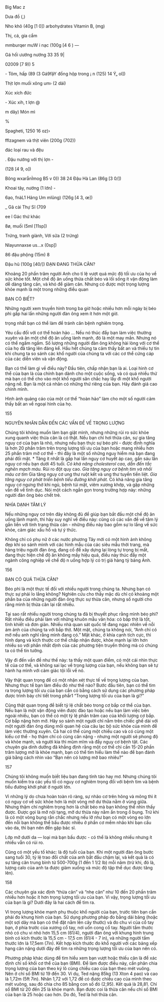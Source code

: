 Big Mac z

Dưa đồ (,)

Nho khô (40g \[1 0\]) arbohydrates Vitamin B, (mg)

Thị, cá, gia cẩm

mmburqer mưW i nạc (100g \[4 6 ) —

Gá hối ưướng nướng 33 35 9\|

02009 \[7 9)) 5

\- Tôm, hấp (89 (3 Gá9fậY đồng hộp trong ¡ n (125) 14 Ý„ oI\])

Thịt lợn muối xông um› (2 dải)

Xúc xích đức

\- Xúc xih, t lợn @

m dây) Món mì

%

Spagheti, 1250 16 oz)›

fflzagnem và thịt viên (200g (702))

đác loại rau và đệu

. Đậu nướng với thị lợn -

(128 \[4 9, o\])

Bông wxarẵnÌmog B5 v 0)) 38 24 Đậu Hà Lan (86g \[3 0/\])

Khoai tây, nướng (1 lớn) -

6ạo, fnàL1 Hảng Um mlũng) (126g \[4 3, œ\])

\_ Gã cài Thự Sĩ (709

ee ĩ Gác thứ khác

8ø, muối (5ml \[11sp\])

Trứng, tranh giành, Với sữa (2 trứng)

Nlayunnaxse us…x (0sp\])

86 đậu phộng (15m) 8

Đậu hũ (100g \[40/\]) ĐẠN ĐANG THỪA CÂN?

Khoảng 20 phần trăm người Anh cho tỉ lệ vượt quá mức độ tối ưu của họ về sức khỏe tốt. Một chế độ ăn uống thừa chất béo và lối sống ít vận động làm dễ dàng tăng cân, và khó để giảm cân. Nhưng có được một trọng lượng khỏe mạnh là một trong những điều quan

BẠN CÓ BIẾT?

Những người xem truyền hình trong ba giờ hoặc nhiều hơn mỗi ngày bị béo phì gấp hai lần những người đàn ông xem ít hơn một giờ.

trọng nhất bạn có thể làm để tránh căn bệnh nghiêm trọng.

Yêu cầu đối với cơ thể hoàn hảo … Nếu nó thúc đẩy bạn làm việc thường xuyên và ăn một chế độ ăn uống lành mạnh, đó là một may mắn. Nhưng nó có thể ngấm ngầm. Số lượng những người đàn ông không hài lòng với cơ thể của họ đã tăng lên đáng kể. Hầu hết chúng ta cảm thấy bất an và thiếu tự tin khi chung ta so sánh các khổ người của chúng ta với các cơ thể cứng cáp của các diễn viên và vận động.

Bạn có thể làm gì về điều này? Đầu tiên, chấp nhận bạn là ai. Loại hình cơ thể của bạn là của chính bạn dành cho một cuộc sống, và có quá nhiều thứ mà bạn có thể cho vào một khổ người săn chắc hay lấy đi một khổ người nặng nề. Bạn là một cá nhân có những thứ riêng của bạn. Hãy đánh giá cao chính mình.

Hình ảnh quảng cáo của một cơ thể “hoàn hảo” làm cho một số người cảm thấy bất an về ngoại hình của họ.

155

NGUYÊN NHÂN DẪN ĐẾN CÁC VẤN ĐỀ VỀ TRỌNG LƯỢNG

Chúng tôi không muốn làm bạn giật mình, nhưng những rủi ro sức khỏe xung quanh việc thừa cân là có thật. Nếu bạn chỉ hơi thừa cân, sự gia tăng nguy cơ của bạn là nhỏ, nhưng nếu bạn thực sự béo phì - được định nghĩa là hơn 20 phần trăm trên trọng lượng tối ưu của bạn hoặc mang nhiều hơn 25 phần trăm mỡ cơ thể - thì đây là một số những nguy hiểm mà bạn đang phải đối mặt. \* Tăng ít nhất là gấp hai lần nguy cơ huyết áp cao, gần sáu lần nguy cơ nếu bạn dưới 45 tuổi. _Có khả năng cholesterol cao, dẫn đến tắc nghẽn mạch máu._ Rủi ro đột quy cao. _Gia tăng nguy cơ bệnh tim và nhồi máu cơ tìm_ Gia tăng nguy cơ ung thư ruột kết và ung thư tuyến tiền liệt. _Gia tăng nguy cơ phát triển bệnh tiểu đường khởi phát._ Có khả năng gia tăng nguy cơ ngưng thở khi ngủ, bệnh túi mật, viêm xương khớp, và gặp những vấn đề về tình dục. Nói một cách ngắn gọn trong trường hợp này: những người đàn ông béo chết trẻ.

NHÍA DẠNH TÂM LÝ

Nếu những nguy cơ trên đây không đủ để giúp bạn bắt đầu một chế độ ăn uống lành mạnh, thì hãy suy nghĩ về điều này: cũng có các vấn đề về tâm lý gắn liền với tình trạng thừa cân - những điều này bao gồm sự lo lắng về sức khỏe, cảm giác xấu hổ và tự ý thức.

Không chỉ có phụ nữ ở các nước phương Tây mới có một hình ảnh không đẹp khi so sánh mình với các hình mẫu của các siêu mẫu thời trang, mà hàng triệu người đàn ông, đang cố để xây dựng lại lòng tự trọng bị mất, đang thực hiện chế độ ăn không mấy hiệu quả, điều này thúc đẩy một ngành công nghiệp về chế độ n uống hợp lý có trị giá hàng tỷ bảng Anh.

156

BẠN CÓ QUÁ THỪA CÂN?

Béo phì là một thực tế đối với nhiều người trong chúng ta. Nhưng bạn có thực sự phải lo lắng không? Nghiên cứu cho thấy mặc dù chỉ có khoảng một phần ba của những người đàn ông thực sự thừa cân, nhưng số người cho rằng mình bị thừa cân lại rất nhiều.

Tại sao rất nhiều người trong chúng ta đã bị thuyết phục rằng mình béo phì? Rất nhiều điều phải làm với những khuôn mẫu văn hóa: có bấp thịt là tốt, tỉnh khiết và đơn giản. Nhiều nhà quan sát quốc tế đang ngạc nhiên về nỗi ám ảnh của chúng ta với bắp thịt. Một mặt, chúng ta không nói, “Anh chỉ có mỡ nếu anh nghĩ rằng mình đang có.” Mặt khác, ở khía cạnh tích cực, thì hình dạng và kích thước cơ thể chấp nhận được, khỏe mạnh lại lớn hơn nhiều so với phần nhất định của các phương tiện truyền thông mà có chúng ta có thể tin tưởng.

Vậy đi đến vấn đề như thế này: ta thấy một quan điểm, có một cái nhìn thực tế của cơ thể, và không sai lạc về trọng lượng của bạn, nếu không bạn sẽ tự hành hạ mình với cảm giác tội lỗi về nó.

Vậy thật quan trọng để có một nhận xét thực tế về trọng lượng của bạn. Nhưng thực tế bạn làm điều đó như thế nào? Bước đầu tiên, bạn có thể tìm ra trọng lượng tối ưu của bạn cần có bằng cách sử dụng các phương pháp được trình bày chỉ tiết trong phẩr1 “Trọng lượng tối ưu của bạn là gì?”

Cũng thật quan trọng để biết tỷ lệ chất béo trong cơ bắp cơ thể của bạn. Nếu bạn là một vận động viên được đào tạo hoặc nếu bạn làm việc bên ngoài nhiều, bạn có thể có một tỷ lệ phần trăm cao của khối lượng cơ bắp. Cơ bắp nặng hơn mỡ. Hãy so sánh một người chỉ nằm trên chiếc ghế dài với một người đàn ông dùng mối quan hệ của câu lạc bộ sức khỏe của mình để làm việc thường xuyên. Cả hai có thể cùng một chiều cao và có cùng một kiểu cơ thể - họ thậm chí có cùng cân nặng - nhưng một người sẽ phong độ và khỏe mạnh, và người kia thì mũm mĩm và đầy nguy cơ bệnh tật. Các chuyên gia dinh dưỡng đã khẳng định rằng một cơ thể chỉ cần 15-20 phần trăm lượng mỡ là khỏe mạnh, bạn có thể tìm hiểu làm thế nào để bạn đánh giá bằng cách nhìn vào “Bạn nên có lượng mỡ bao nhiêu?”

157

Chúng tôi không muốn biết liệu bạn đang tỉnh táo hay mơ. Nhưng chúng tôi muốn kiểm tra các yếu tố có nguy cơ nghiêm trọng đối với bệnh tìm và bệnh tiểu đường khởi phát ở người lớn.

Vì những lý do chưa hoàn toàn rõ ràng, sự nhão cơ trên hông và mông thì ít có nguy cơ về sức khỏe hơn là một vòng mỡ dư thửa nằm ở vùng giữa. Nhưng thậm chí nghiêm trọng hơn là chất béo mà bạn không thể nhìn thấy được. Được gọi là mỡ nội tạng, mỡ dư thừa này nằm ẩn trong ổ bụng. Trừ khi là có một vòng bụng rắn chắc nhưng nếu lỡ như bạn có một vòng eo lớn đến nỗi bạn không thể bấu được nhiều ở phần cơ mềm nhão khi bạn cấu vào da, thì bạn nên đến gặp bác sĩ.

Lớp mỡ dưới da — loại mà bạn bấu được - có thể là không nhiều nhưng ít nhiều vẫn có rủi ro.

Cũng có một yếu tố khác: là độ tuổi của bạn. Khi một người đàn ông bước sang tuổi 30, tỷ lệ trao đổi chất của anh bắt đầu chậm lại, và kết quả là có sự tăng cân trung bình từ 500-700g (1 đến 1 1/2 Ib) mỗi năm (trừ khi, đó là, lượng calo của anh ta được giảm xuống và mức độ tập thể dục được tăng lên).

158

Các chuyên gia xác định “thừa cân” và “nhẹ cân” như 10 đến 20 phần trăm nhiều hơn hoặc ít hơn trọng lượng tối ưu của bạn. Vì vậy, trọng lượng tối ưu của bạn là gì? Dưới đây là hai cách để tìm ra.

Vì trọng lượng khỏe mạnh phụ thuộc khổ người của bạn, trước tiên bạn cần phải đo khung hình của bạn. Sử dụng phương pháp đo bằng dải băng (hoặc một sợi dây mà bạn có thể đặt nằm lên cây thước) và đo chu vi của cổ tay bạn, ở phía trước của xương cổ tay, nơi uốn cong cổ tay. Người tầm thước nhỏ có chu vi nhỏ hơn 15,5 cm (61/4), người đàn ông với khung hình trung bình có kích thước là 15,5 cm - 17,5 cm (61/4 - 7 in), và những người tầm thước lớn là 17,5em (7in). Kết hợp kích thước đo khổ người với các bảng xếp hạng cân nặng dưới đây để tìm ra những trọng lượng tối ưu của bạn nên có.

Phương pháp khác dùng để tìm hiểu xem bạn vượt hoặc thiếu cân là để xác định chỉ số khối cơ thể của bạn (BMI). Để làm được điều này, cần phân chia trọng lượng của bạn theo ký lô cùng chiều cao của bạn theo mét vuông. Nên ở chỉ số BMI từ 19 đến 30. Ví dụ, Ted nặng 85kg (13 Xton 4 pao) và cao là 1,72m (5ft 7in). Nhân 1,72 với 1,72 để có được chiều cao của mình theo mét vuông, sau đó chia cho 85 bằng con số đó (2,95). Kết quả là 28,81. Chỉ số BMI từ 20 đến 25 là khỏe mạnh. Bạn được coi là thừa cân nếu chỉ số BMI của bạn là 25 hoặc cao hơn. Do đó, Ted là hơi thừa cân.

